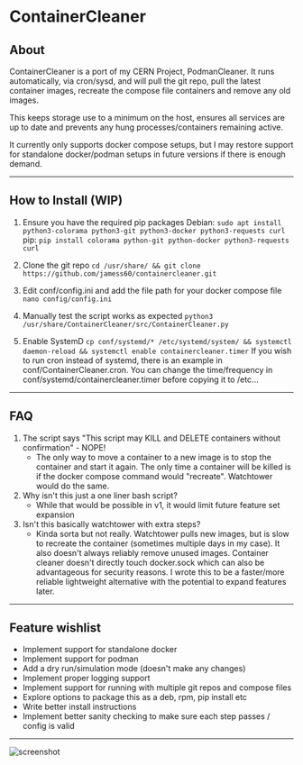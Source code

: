 ContainerCleaner
=========================


About
-----------------
ContainerCleaner is a port of my CERN Project, PodmanCleaner. It runs automatically, via cron/sysd, and will pull the git repo, pull the latest container images, recreate the compose file containers and remove any old images. 

This keeps storage use to a minimum on the host, ensures all services are up to date and prevents any hung processes/containers remaining active.    

It currently only supports docker compose setups, but I may restore support for standalone docker/podman setups in future versions if there is enough demand.

______________________

How to Install (WIP)
---------------------

1) Ensure you have the required pip packages
Debian: `sudo apt install python3-colorama python3-git python3-docker python3-requests curl`
pip: `pip install colorama python-git python-docker python3-requests curl`

2) Clone the git repo 
`cd /usr/share/ && git clone https://github.com/jamess60/containercleaner.git`

3) Edit conf/config.ini and add the file path for your docker compose file
`nano config/config.ini`

4) Manually test the script works as expected 
`python3 /usr/share/ContainerCleaner/src/ContainerCleaner.py`

5) Enable SystemD
`cp conf/systemd/* /etc/systemd/system/ && systemctl daemon-reload && systemctl enable containercleaner.timer`
If you wish to run cron instead of systemd, there is an example in conf/ContainerCleaner.cron. You can change the time/frequency in conf/systemd/containercleaner.timer before copying it to /etc...
______________________




FAQ
---------------------
1. The script says "This script may KILL and DELETE containers without confirmation" - NOPE!
	- The only way to move a container to a new image is to stop the container and start it again. The only time a container will be killed is if the docker compose command would "recreate". Watchtower would do the same.
2. Why isn't this just a one liner bash script?
	- While that would be possible in v1, it would limit future feature set expansion
3. Isn't this basically watchtower with extra steps?
	- Kinda sorta but not really. Watchtower pulls new images, but is slow to recreate the container (sometimes multiple days in my case). It also doesn't always reliably remove unused images. Container cleaner doesn't directly touch docker.sock which can also be advantageous for security reasons. I wrote this to be a faster/more reliable lightweight alternative with the potential to expand features later.




______________________


Feature wishlist
---------------------
- Implement support for standalone docker
- Implement support for podman 
- Add a dry run/simulation mode (doesn't make any changes)
- Implement proper logging support 
- Implement support for running with multiple git repos and compose files 
- Explore options to package this as a deb, rpm, pip install etc 
- Write better install instructions 
- Implement better sanity checking to make sure each step passes / config is valid
______________________

![screenshot](https://jamesmaple.co.uk/downloads/gitimg/containercleaner/readme-screenshot.png)
